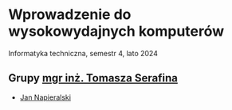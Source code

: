 # Wprowadzenie do wysokowydajnych komputerów

Informatyka techniczna, semestr 4, lato 2024

## Grupy [mgr inż. Tomasza Serafina](https://wit.pwr.edu.pl/wydzial/struktura-organizacyjna/pracownicy/tomasz-serafin)

- [Jan Napieralski](https://github.com/Ite-2022-pwr/sem4-wdwk-lab-jn)
